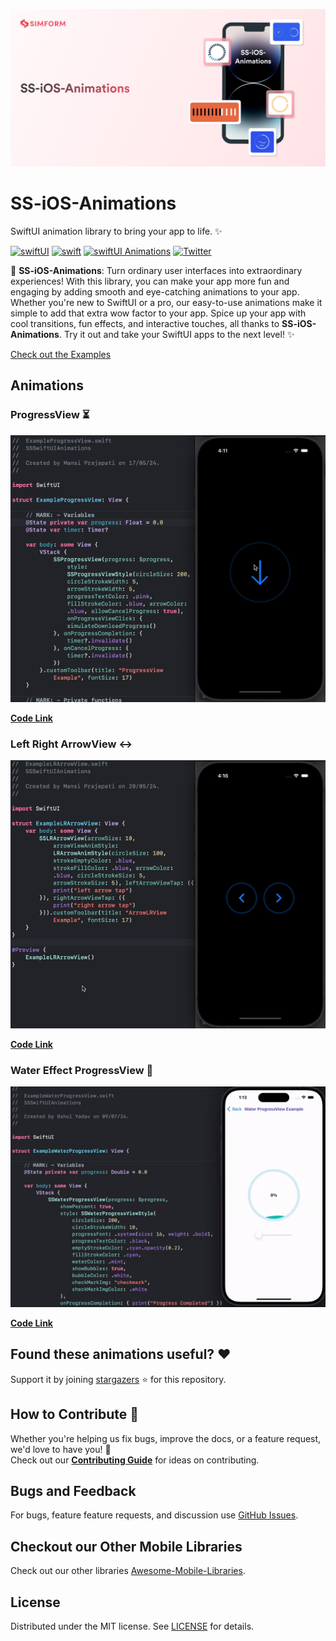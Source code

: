 ![Banner](SSSwiftUIAnimations/Banner/Banner.png)

# SS-iOS-Animations

SwiftUI animation library to bring your app to life. ✨

[![swiftUI](https://img.shields.io/badge/-swiftUI-blue)](https://developer.apple.com/documentation/swiftui)
[![swift](https://img.shields.io/badge/-swift-blue)](https://developer.apple.com/swift/)
[![swiftUI Animations](https://img.shields.io/badge/-animations-blue)](https://developer.apple.com/documentation/swiftui/animations)
[![Twitter](https://img.shields.io/badge/Twitter-@simform-blue.svg?style=flat)](https://twitter.com/simform)

🚀  **SS-iOS-Animations**: Turn ordinary user interfaces into extraordinary experiences! With this library, you can make your app more fun
    and engaging by adding smooth and eye-catching animations to your app. Whether you're new to SwiftUI or a pro, our easy-to-use animations make it
    simple to add that extra wow factor to your app. Spice up your app with cool transitions, fun effects, and interactive touches, all thanks to
    **SS-iOS-Animations**. Try it out and take your SwiftUI apps to the next level! ✨
    
   [Check out the Examples](SSSwiftUIAnimations/Examples)

## Animations

### ProgressView ⏳ 
![ProgressView](SSSwiftUIAnimations/GIFs/ProgressView.gif)

[**Code Link**](SSSwiftUIAnimations/Sources/ProgressAnimation)

### Left Right ArrowView ↔
![LRArrowView](SSSwiftUIAnimations/GIFs/LRArrowView.gif)

[**Code Link**](SSSwiftUIAnimations/Sources/ArrowLeftRightAnimation)

### Water Effect ProgressView 🌊
![LRArrowView](SSSwiftUIAnimations/GIFs/WaterProgressView.gif)

[**Code Link**](SSSwiftUIAnimations/Sources/WaterProgressAnimation)

## Found these animations useful? :heart:

Support it by joining [stargazers] :star: for this repository.

## How to Contribute :handshake:

Whether you're helping us fix bugs, improve the docs, or a feature request, we'd love to have you! :muscle: \
Check out our __[Contributing Guide]__ for ideas on contributing.

## Bugs and Feedback

For bugs, feature feature requests, and discussion use [GitHub Issues].

## Checkout our Other Mobile Libraries

Check out our other libraries [Awesome-Mobile-Libraries].

## License

Distributed under the MIT license. See [LICENSE] for details.


<!-- Reference links -->

[stargazers]:               https://github.com/SimformSolutionsPvtLtd/SS-iOS-Animations/stargazers

[Contributing Guide]:       CONTRIBUTING.md

[Awesome-Mobile-Libraries]: https://github.com/SimformSolutionsPvtLtd/Awesome-Mobile-Libraries

[Github Issues]:            https://github.com/SimformSolutionsPvtLtd/SS-iOS-Animations/issues

[license]:                  LICENSE
